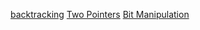 [backtracking](https://discuss.leetcode.com/topic/46161/a-general-approach-to-backtracking-questions-in-java-subsets-permutations-combination-sum-palindrome-partitioning)
[Two Pointers](https://leetcode.com/problems/trapping-rain-water/solution/)
[Bit Manipulation](https://discuss.leetcode.com/category/455/sum-of-two-integers)